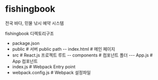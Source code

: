 # fishingbook
전국 바다, 민물 낚시 예약 시스템

fishingbook 디렉토리구조
 - package.json         
 - public            # 서버 public path
 -- index.html    # 메인 페이지
 - src               # React.js 프로젝트 루트
 -- components    # 컴포넌트 폴더
 --- App.js    # App 컴포넌트
 - index.js      # Webpack Entry point
 - webpack.config.js # Webpack 설정파일
